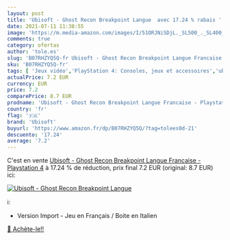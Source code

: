 ```yaml
---
layout: post
title: 'Ubisoft - Ghost Recon Breakpoint Langue  avec 17.24 % rabais '
date: 2021-07-11 11:38:55
image: 'https://m.media-amazon.com/images/I/51ORJNiSDjL._SL500_._SL400_.jpg'
comments: true
category: ofertas
author: 'tole.es'
slug: 'B07RHZYQ5Q-fr Ubisoft - Ghost Recon Breakpoint Langue Francaise -...'
sku: 'B07RHZYQ5Q-fr'
tags: [ 'Jeux vidéo','PlayStation 4: Consoles, jeux et accessoires','ubisoft', ]
actualPrice: 7.2 EUR
currency: EUR
price: 7.2
comparePrice: 8.7 EUR
prodname: 'Ubisoft - Ghost Recon Breakpoint Langue Francaise - Playstation 4'
country: 'fr'
flag: '🇫🇷'
brand: 'Ubisoft'
buyurl: 'https://www.amazon.fr/dp/B07RHZYQ5Q/?tag=tolees0d-21'
descuento: '17.24'
average: '7.2'
---
```


C'est en vente [Ubisoft - Ghost Recon Breakpoint Langue Francaise - Playstation 4](https://www.amazon.fr/dp/B07RHZYQ5Q/?tag=tolees0d-21)  à  17.24 % de réduction, prix final  7.2 EUR (original: 8.7 EUR) ici:

[![Ubisoft - Ghost Recon Breakpoint Langue ](https://m.media-amazon.com/images/I/51ORJNiSDjL._SL500_._SL400_.jpg)](https://www.amazon.fr/dp/B07RHZYQ5Q/?tag=tolees0d-21)

ℹ️:

- Version Import - Jeu en Français / Boite en Italien

[🛒 Achète-le!!](https://www.amazon.fr/dp/B07RHZYQ5Q/?tag=tolees0d-21)

